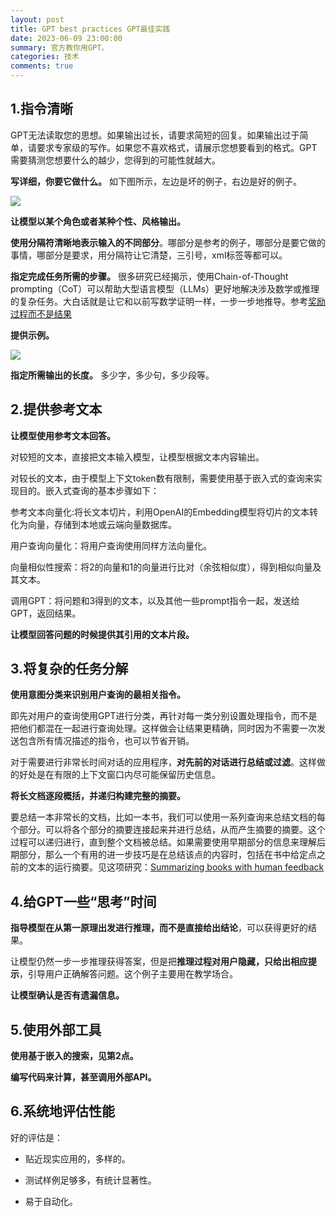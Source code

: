 ```yaml
---
layout: post
title: GPT best practices GPT最佳实践
date: 2023-06-09 23:00:00
summary: 官方教你用GPT。
categories: 技术
comments: true
---
```


## 1.指令清晰


GPT无法读取您的思想。如果输出过长，请要求简短的回复。如果输出过于简单，请要求专家级的写作。如果您不喜欢格式，请展示您想要看到的格式。GPT需要猜测您想要什么的越少，您得到的可能性就越大。


**写详细，你要它做什么。** 如下图所示，左边是坏的例子，右边是好的例子。

<img src="{{ site.url }}/images/bad-and-good.png" />

**让模型以某个角色或者某种个性、风格输出。**


**使用分隔符清晰地表示输入的不同部分**。哪部分是参考的例子，哪部分是要它做的事情，哪部分是要求，用分隔符让它清楚，三引号，xml标签等都可以。


**指定完成任务所需的步骤。** 很多研究已经揭示，使用Chain-of-Thought prompting（CoT）可以帮助大型语言模型（LLMs）更好地解决涉及数学或推理的复杂任务。大白话就是让它和以前写数学证明一样，一步一步地推导。参考[奖励过程而不是结果](https://muia00.github.io/2023-06-01/focus-on-the-journey.html)


**提供示例。**

<img src="{{ site.url }}/images/example.png" />


**指定所需输出的长度。** 多少字，多少句，多少段等。




## 2.提供参考文本


**让模型使用参考文本回答。**


对较短的文本，直接把文本输入模型，让模型根据文本内容输出。


对较长的文本，由于模型上下文token数有限制，需要使用基于嵌入式的查询来实现目的。嵌入式查询的基本步骤如下：


参考文本向量化:将长文本切片，利用OpenAI的Embedding模型将切片的文本转化为向量，存储到本地或云端向量数据库。


用户查询向量化：将用户查询使用同样方法向量化。


向量相似性搜索：将2的向量和1的向量进行比对（余弦相似度），得到相似向量及其文本。


调用GPT：将问题和3得到的文本，以及其他一些prompt指令一起，发送给GPT，返回结果。


**让模型回答问题的时候提供其引用的文本片段。**




## 3.将复杂的任务分解


**使用意图分类来识别用户查询的最相关指令。**


即先对用户的查询使用GPT进行分类，再针对每一类分别设置处理指令，而不是把他们都混在一起进行查询处理。这样做会让结果更精确，同时因为不需要一次发送包含所有情况描述的指令，也可以节省开销。


对于需要进行非常长时间对话的应用程序，**对先前的对话进行总结或过滤**。这样做的好处是在有限的上下文窗口内尽可能保留历史信息。


**将长文档逐段概括，并递归构建完整的摘要。**


要总结一本非常长的文档，比如一本书，我们可以使用一系列查询来总结文档的每个部分。可以将各个部分的摘要连接起来并进行总结，从而产生摘要的摘要。这个过程可以递归进行，直到整个文档被总结。如果需要使用早期部分的信息来理解后期部分，那么一个有用的进一步技巧是在总结该点的内容时，包括在书中给定点之前的文本的运行摘要。见这项研究：[Summarizing books with human feedback ](https://openai.com/research/summarizing-books)




## 4.给GPT一些“思考”时间


**指导模型在从第一原理出发进行推理，而不是直接给出结论**，可以获得更好的结果。


让模型仍然一步一步推理获得答案，但是把**推理过程对用户隐藏，只给出相应提示**，引导用户正确解答问题。这个例子主要用在教学场合。


**让模型确认是否有遗漏信息。**




## 5.使用外部工具


**使用基于嵌入的搜索，见第2点。**


**编写代码来计算，甚至调用外部API。**




## 6.系统地评估性能


好的评估是：


- 贴近现实应用的，多样的。


+ 测试样例足够多，有统计显著性。


- 易于自动化。

